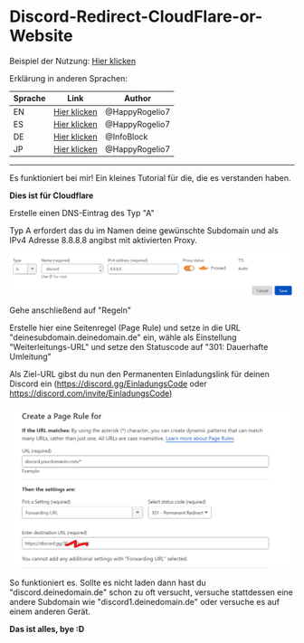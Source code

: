 # Discord-Redirect-CloudFlare-or-Website

Beispiel der Nutzung: [Hier klicken](https://github.com/HappyRogelio7/Discord-Redirect-CloudFlare-or-Website/blob/master/index.html)

Erklärung in anderen Sprachen:


| Sprache | Link | Author |
| --- | --- | --- |
| EN | [Hier klicken](https://github.com/HappyRogelio7/Discord-Redirect-CloudFlare-or-Website/blob/master/README.md) | @HappyRogelio7 |
| ES | [Hier klicken](https://github.com/HappyRogelio7/Discord-Redirect-CloudFlare-or-Website/blob/master/README_ES.md) | @HappyRogelio7 |
| DE | [Hier klicken](https://github.com/HappyRogelio7/Discord-Redirect-CloudFlare-or-Website/blob/master/README_DE.md) | @InfoBlock |
| JP | [Hier klicken](https://github.com/HappyRogelio7/Discord-Redirect-CloudFlare-or-Website/blob/master/README_JP.md) | @HappyRogelio7 |

---

Es funktioniert bei mir! Ein kleines Tutorial für die, die es verstanden haben.

**Dies ist für Cloudflare**

Erstelle einen DNS-Eintrag des Typ "A" 

Typ A erfordert das du im Namen deine gewünschte Subdomain und als IPv4 Adresse 8.8.8.8 angibst mit aktivierten Proxy.


<img src="https://raw.githubusercontent.com/HappyRogelio7/Discord-Redirect-CloudFlare-or-Website/master/5YtzR.png" alt="discord"/>


Gehe anschließend auf "Regeln"

Erstelle hier eine Seitenregel (Page Rule) und setze in die URL "deinesubdomain.deinedomain.de" ein, wähle als Einstellung "Weiterleitungs-URL" und setze den Statuscode auf "301: Dauerhafte Umleitung"

Als Ziel-URL gibst du nun den Permanenten Einladungslink für deinen Discord ein (https://discord.gg/EinladungsCode oder https://discord.com/invite/EinladungsCode)

<img src="https://raw.githubusercontent.com/HappyRogelio7/Discord-Redirect-CloudFlare-or-Website/master/oBufr.png" alt="discord"/>

So funktioniert es. Sollte es nicht laden dann hast du "discord.deinedomain.de" schon zu oft versucht, versuche stattdessen eine andere Subdomain wie "discord1.deinedomain.de" oder versuche es auf einem anderen Gerät.

**Das ist alles, bye :D**
